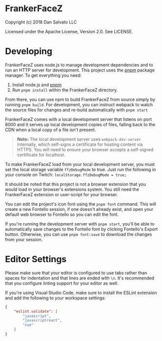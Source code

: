 FrankerFaceZ
============

Copyright (c) 2018 Dan Salvato LLC

Licensed under the Apache License, Version 2.0. See LICENSE.


Developing
==========

FrankerFaceZ uses node.js to manage development dependencies and to run an HTTP
server for development. This project uses the [pnpm](https://pnpm.io/) package
manager. To get everything you need:

1. Install node.js and [pnpm](https://pnpm.io/)
2. Run `pnpm install` within the FrankerFaceZ directory.


From there, you can use npm to build FrankerFaceZ from source simply by
running `pnpm build`. For development, you can instruct webpack to watch
the source files for changes and re-build automatically with `pnpm start`

FrankerFaceZ comes with a local development server that listens on port 8000
and it serves up local development copies of files, falling back to the CDN
when a local copy of a file isn't present.

> **Note:** The local development server uses `webpack-dev-server` internally,
> which self-signs a certificate for hosting content via HTTPS. You will need
> to ensure your browser accepts a self-signed certificate for localhost.

To make FrankerFaceZ load from your local development server, you must set
the local storage variable `ffzDebugMode` to true. Just run the following
in your console on Twitch: `localStorage.ffzDebugMode = true;`

It should be noted that this project is not a browser extension that you
would load in your browser's extensions system. You still need the FrankerFaceZ
extension or user-script for your browser.

You can edit the project's icon font using the `pnpm font` command. This will
create a new Fontello session, if one doesn't already exist, and open your
default web browser to Fontello so you can edit the font.

If you're running the development server with `pnpm start`, you'll be able to
automatically save changes to the Fontello font by clicking Fontello's Export
button. Otherwise, you can use `pnpm font:save` to download the changes
from your session.


Editor Settings
===============

Please make sure that your editor is configured to use tabs rather than spaces
for indentation and that lines are ended with `\n`. It's recommended that you
configure linting support for your editor as well.

If you're using Visual Studio Code, make sure to install the ESLint extension
and add the following to your workspace settings:

```json
{
	"eslint.validate": [
		"javascript",
		"javascriptreact",
		"vue"
	]
}
```